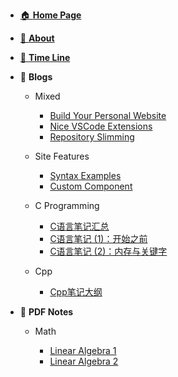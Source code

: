 <!-- 
/*  
 * Copyright (c) 2024 YiDing, all rights reserved. 
 *  
 * This is an example file of the site. You can freely copy,
 * fork, clone and download the file to your local machine.
 * But attention to replace it by your own file before you
 * deploying the site.
 */
-->

- [🏠 **Home Page**](HOMEPAGE.md)
- [👋 **About**](README.md)
- [📃 **Time Line**](TimeLine.md)


- 📓 **Blogs**
  - Mixed
    - [Build Your Personal Website](Blogs/Mixed/BuildYourSite.md)
    - [Nice VSCode Extensions](Blogs/Mixed/Nice%20VSCode%20Extenstions.md)
    - [Repository Slimming](Blogs/Mixed/RepoSlimming.md)
  - Site Features
    - [Syntax Examples](Blogs/SiteFeatures/Syntax%20Examples.md)
    - [Custom Component](Blogs/SiteFeatures/Custom%20Component.md)

  - C Programming
    - [C语言笔记汇总](Blogs/C/C语言笔记汇总.md)
    - [C语言笔记 (1)：开始之前](Blogs/C/C语言笔记%20(1)：开始之前.md)
    - [C语言笔记 (2)：内存与关键字](Blogs/C/C语言笔记%20(2)：内存与关键字.md)
  - Cpp
    - [Cpp笔记大纲](Blogs/Cpp/Cpp笔记大纲.md)

- 📖 **PDF Notes**
  - Math

    - [Linear Algebra 1](Notes/Math/Linear%20Algebra%201%20notes.md)
    - [Linear Algebra 2](Notes/Math/Linear%20Algebra%202%20notes.md)
